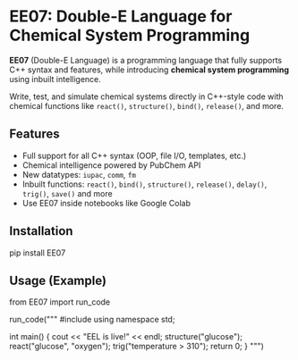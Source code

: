 # EE07: Double-E Language for Chemical System Programming

**EE07** (Double-E Language) is a programming language that fully supports C++ syntax and features, while introducing **chemical system programming** using inbuilt intelligence.

Write, test, and simulate chemical systems directly in C++-style code with chemical functions like `react()`, `structure()`, `bind()`, `release()`, and more.

## Features

- Full support for all C++ syntax (OOP, file I/O, templates, etc.)
- Chemical intelligence powered by PubChem API
- New datatypes: `iupac`, `comm`, `fm`
- Inbuilt functions: `react()`, `bind()`, `structure()`, `release()`, `delay()`, `trig()`, `save()` and more
- Use EE07 inside notebooks like Google Colab

## Installation
pip install EE07

## Usage (Example)
from EE07 import run_code

run_code("""
#include <iostream>
using namespace std;

int main() {
    cout << "EEL is live!" << endl;
    structure("glucose");
    react("glucose", "oxygen");
    trig("temperature > 310");
    return 0;
}
""")
